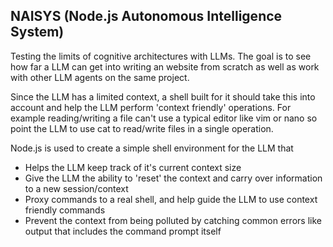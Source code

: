 ## NAISYS (Node.js Autonomous Intelligence System)

Testing the limits of cognitive architectures with LLMs. The goal is to see how far a LLM can
get into writing an website from scratch as well as work with other LLM agents on the same project.

Since the LLM has a limited context, a shell built for it should take this into account and help the LLM
perform 'context friendly' operations. For example reading/writing a file can't use a typical editor like 
vim or nano so point the LLM to use cat to read/write files in a single operation. 

Node.js is used to create a simple shell environment for the LLM that
- Helps the LLM keep track of it's current context size
- Give the LLM the ability to 'reset' the context and carry over information to a new session/context
- Proxy commands to a real shell, and help guide the LLM to use context friendly commands
- Prevent the context from being polluted by catching common errors like output that includes the command prompt itself